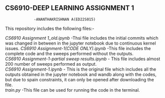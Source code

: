 ## CS6910-DEEP LEARNING ASSIGNMENT 1
                 -ANANTHAKRISHNAN A(ED22S015)
This repository includes the following files:- 


   *CS6910 Assignment 1_old.ipynb*  -Thsi file includes the initial commits which was changed in between in the jupyter notebook due to continuous kernel issues.
   *CS6910 Assignment-1(CODE ONLY).ipynb*  -This file includes the complete code and the sweeps performed without the outputs.   
   *CS6910 Assignment-1-partial sweep results.ipynb* - This file includes almost 200 number of sweeps performed as output.  
   *CS6910 Assignment-1.ipynb* - This is the original file which includes all the outputs obtained in the jupyter notebook and wandb along with the codes, but due to spain constraints, it can only be opened after downloading  the file.   
   *train.py* -This file can be used for running the code in the terminal.      
